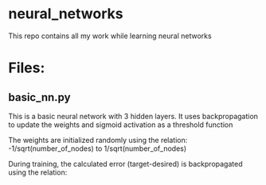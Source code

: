 # neural_networks
This repo contains all my work while learning neural networks 

<h1>Files:</h1>
<h2>basic_nn.py</h2>
<p> This is a basic neural network with 3 hidden layers. It uses backpropagation to update the weights and sigmoid activation as a threshold function</p>
<p>The weights are initialized randomly using the relation: -1/sqrt(number_of_nodes) to 1/sqrt(number_of_nodes)</p>
<p> During training, the calculated error (target-desired) is backpropagated using the relation: 
